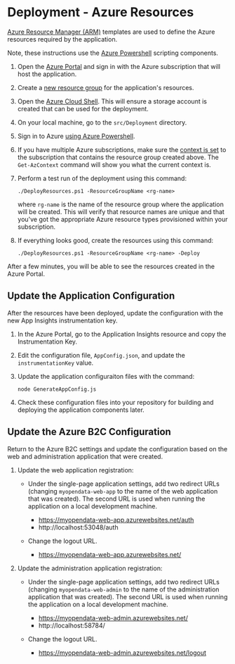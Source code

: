 # Deployment - Azure Resources

[Azure Resource Manager (ARM)](https://docs.microsoft.com/en-us/azure/azure-resource-manager/templates/overview) templates are used to define the Azure resources required by the application. 

Note, these instructions use the [Azure Powershell](https://docs.microsoft.com/en-us/powershell/azure/?view=azps-4.2.0) scripting components.

1. Open the [Azure Portal](https://portal.azure.com) and sign in with the Azure subscription that will host the application.

1. Create a [new resource group](https://docs.microsoft.com/en-us/azure/azure-resource-manager/management/manage-resource-groups-portal) for the application's resources.

1. Open the [Azure Cloud Shell](https://docs.microsoft.com/en-us/azure/cloud-shell/overview). This will ensure a storage account is created that can be used for the deployment.

1. On your local machine, go to the `src/Deployment` directory.

1. Sign in to Azure [using Azure Powershell](https://docs.microsoft.com/en-us/powershell/azure/authenticate-azureps?view=azps-4.2.0).

1. If you have multiple Azure subscriptions, make sure the [context is set](https://docs.microsoft.com/en-us/powershell/azure/context-persistence?view=azps-4.2.0) to the subscription that contains the resource group created above. The `Get-AzContext` command will show you what the current context is.

1. Perform a test run of the deployment using this command:

    ```
    ./DeployResources.ps1 -ResourceGroupName <rg-name>
    ```

    where `rg-name` is the name of the resource group where the application will be created. This will verify that resource names are unique and that you've got the appropriate Azure resource types provisioned within your subscription.

1. If everything looks good, create the resources using this command:

    ```
    ./DeployResources.ps1 -ResourceGroupName <rg-name> -Deploy
    ```

After a few minutes, you will be able to see the resources created in the Azure Portal.

## Update the Application Configuration

After the resources have been deployed, update the configuration with the new App Insights instrumentation key.

1. In the Azure Portal, go to the Application Insights resource and copy the Instrumentation Key.

1. Edit the configuration file, `AppConfig.json`, and update the `instrumentationKey` value.

1. Update the application configuraiton files with the command:

    ```
    node GenerateAppConfig.js
    ```

1. Check these configuration files into your repository for building and deploying the application components later.

## Update the Azure B2C Configuration

Return to the Azure B2C settings and update the configuration based on the web and administration application that were created.

1. Update the web application registration:

    * Under the single-page application settings, add two redirect URLs (changing `myopendata-web-app` to the name of the web application that was created). The second URL is used when running the application on a local development machine.

        * https://myopendata-web-app.azurewebsites.net/auth
        * http://localhost:53048/auth

    * Change the logout URL.

        * https://myopendata-web-app.azurewebsites.net/

1. Update the administration application registration:

    * Under the single-page application settings, add two redirect URLs (changing `myopendata-web-admin` to the name of the administration application that was created). The second URL is used when running the application on a local development machine.

        * https://myopendata-web-admin.azurewebsites.net/
        * http://localhost:58784/

    * Change the logout URL.

        * https://myopendata-web-admin.azurewebsites.net/logout

